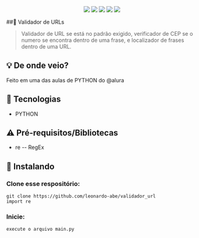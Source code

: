 <div id="statusProject" align="center">
 <img src="https://img.shields.io/github/license/leonardo-abe/validador_url.svg?style=for-the-badge" />
 <img src="https://img.shields.io/github/stars/leonardo-abe/validador_url.svg?style=for-the-badge" />
 <img src="https://img.shields.io/github/forks/leonardo-abe/validador_url.svg?style=for-the-badge" />
 <img src="https://img.shields.io/github/issues/leonardo-abe/validador_url.svg?style=for-the-badge" />
 <img src="http://img.shields.io/static/v1?label=STATUS&message=CONCLUIDO&color=GREEN&style=for-the-badge"/>
 </div>

##🔗 Validador de URLs

> Validador de URL se está no padrão exigido, verificador de CEP se o numero se encontra dentro de uma frase, e localizador de frases dentro de uma URL.

## 💡 De onde veio?

Feito em uma das aulas de PYTHON do @alura


## 📡 Tecnologias

- PYTHON

## ⚠ Pré-requisitos/Bibliotecas

- re -- RegEx

## 🔽 Instalando

### Clone esse respositório:

```
git clone https://github.com/leonardo-abe/validador_url
import re 
```


### Inicie:

```
execute o arquivo main.py
```

